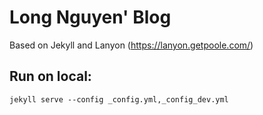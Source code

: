 # Long Nguyen' Blog

Based on Jekyll and Lanyon (https://lanyon.getpoole.com/)

## Run on local:
`jekyll serve --config _config.yml,_config_dev.yml`